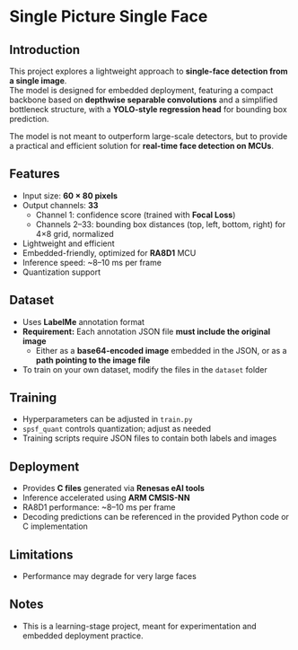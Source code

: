 # Single Picture Single Face

## Introduction

This project explores a lightweight approach to **single-face detection from a single image**.  
The model is designed for embedded deployment, featuring a compact backbone based on **depthwise separable convolutions** and a simplified bottleneck structure, with a **YOLO-style regression head** for bounding box prediction.

The model is not meant to outperform large-scale detectors, but to provide a practical and efficient solution for **real-time face detection on MCUs**.

## Features

- Input size: **60 × 80 pixels**  
- Output channels: **33**  
  - Channel 1: confidence score (trained with **Focal Loss**)  
  - Channels 2–33: bounding box distances (top, left, bottom, right) for 4×8 grid, normalized  
- Lightweight and efficient  
- Embedded-friendly, optimized for **RA8D1** MCU  
- Inference speed: ~8–10 ms per frame  
- Quantization support  

## Dataset

- Uses **LabelMe** annotation format  
- **Requirement:** Each annotation JSON file **must include the original image**  
  - Either as a **base64-encoded image** embedded in the JSON, or as a **path pointing to the image file**  
- To train on your own dataset, modify the files in the `dataset` folder  

## Training

- Hyperparameters can be adjusted in `train.py`  
- `spsf_quant` controls quantization; adjust as needed  
- Training scripts require JSON files to contain both labels and images  

## Deployment

- Provides **C files** generated via **Renesas eAI tools**  
- Inference accelerated using **ARM CMSIS-NN**  
- RA8D1 performance: ~8–10 ms per frame  
- Decoding predictions can be referenced in the provided Python code or C implementation  

## Limitations

- Performance may degrade for very large faces  

## Notes

- This is a learning-stage project, meant for experimentation and embedded deployment practice.
